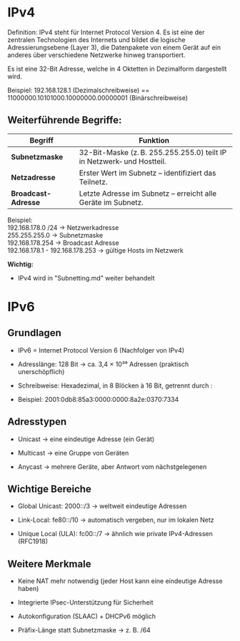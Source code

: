 # IPv4

Definition: IPv4 steht für Internet Protocol Version 4. Es ist eine der zentralen Technologien des Internets und bildet die logische Adressierungsebene (Layer 3), die Datenpakete von einem Gerät auf ein anderes über verschiedene Netzwerke hinweg transportiert.

Es ist eine 32-Bit Adresse, welche in 4 Oktetten in Dezimalform dargestellt wird.

Beispiel: 192.168.128.1 (Dezimalschreibweise) == 11000000.10101000.10000000.00000001 (Binärschreibweise)

## Weiterführende Begriffe:

| Begriff               | Funktion                                                                                            |
| --------------------- | --------------------------------------------------------------------------------------------------- |
| **Subnetzmaske**      | 32-Bit-Maske (z. B. 255.255.255.0) teilt IP in Netzwerk‑ und Hostteil.                              |
| **Netzadresse**       | Erster Wert im Subnetz – identifiziert das Teilnetz.                                                |
| **Broadcast-Adresse** | Letzte Adresse im Subnetz – erreicht alle Geräte im Subnetz.                                        |

Beispiel:\
192.168.178.0 /24 -> Netzwerkadresse\
255.255.255.0 -> Subnetzmaske\
192.168.178.254 -> Broadcast Adresse\
192.168.178.1 - 192.168.178.253 -> gültige Hosts im Netzwerk

**Wichtig:**
- IPv4 wird in "Subnetting.md" weiter behandelt

# IPv6

## Grundlagen

- IPv6 = Internet Protocol Version 6 (Nachfolger von IPv4)

- Adresslänge: 128 Bit → ca. 3,4 × 10³⁸ Adressen (praktisch unerschöpflich)

- Schreibweise: Hexadezimal, in 8 Blöcken à 16 Bit, getrennt durch :
- Beispiel: 2001:0db8:85a3:0000:0000:8a2e:0370:7334

## Adresstypen

- Unicast → eine eindeutige Adresse (ein Gerät)

- Multicast → eine Gruppe von Geräten

- Anycast → mehrere Geräte, aber Antwort vom nächstgelegenen

## Wichtige Bereiche

- Global Unicast: 2000::/3 → weltweit eindeutige Adressen

- Link-Local: fe80::/10 → automatisch vergeben, nur im lokalen Netz

- Unique Local (ULA): fc00::/7 → ähnlich wie private IPv4-Adressen (RFC1918)

## Weitere Merkmale

- Keine NAT mehr notwendig (jeder Host kann eine eindeutige Adresse haben)

- Integrierte IPsec-Unterstützung für Sicherheit

- Autokonfiguration (SLAAC) + DHCPv6 möglich

- Präfix-Länge statt Subnetzmaske → z. B. /64
